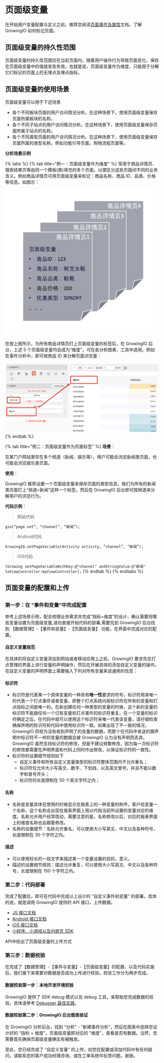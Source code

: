 # 页面级变量

在开始用户变量配置与定义之前，推荐您阅读[页面事件及属性](../datamodel/eventmodel/wu-mai-dian-shi-jian/ye-mian-shi-jian-ji-shu-xing.md)文档，了解 GrowingIO 如何标记页面。

## 页面级变量的持久性范围

页面级变量的持久性范围仅在当前页面内，随着用户操作行为导致页面变化，保存在页面级变量中的值就宣告失效。也就是说，页面级变量作为维度，只能用于分解它们标记的页面上的无埋点及埋点指标。

## 页面级变量的使用场景

页面级变量可以用于下述场景

* 各个不同板块页面的用户访问情况分析。在这种场景下，使用页面级变量保存页面所属板块的名称。
* 各个不同子站点的用户访问情况分析。在这种场景下，使用页面级变量保存页面所属子站点的名称。
* 各个不同类型页面的用户访问情况分析。在这种场景下，使用页面级变量保存页面所属的类型名称。例如功能引导页面，购物流程页面等。

**分析场景示例**

{% tabs %}
{% tab title="例一：页面级变量作为维度" %}
常用于商品详情页、搜索结果页等由同一个模板\(类\)填充的多个页面，以便区分这些页面间不同的业务含义。例如商品详情页可用页面级变量来标记：商品名称、商品 ID、品类、价格等信息。如图示：

![](../../.gitbook/assets/image%20%28195%29.png)

在按上图所示，为所有商品详情页打上页面级变量的标签后，在 GrowingIO 后台，上述 5 个页面级变量均会成为“维度”，可在各分析图表、工具中选用。例如在事件分析中，即可按商品 ID 来分解页面浏览量：

![](../../.gitbook/assets/image%20%28111%29.png)
{% endtab %}

{% tab title="例二：页面级变量作为页面标签" %}
**场景**：

在某门户网站里存在多个频道（新闻、娱乐等），用户可能会浏览新闻类页面，也可能会浏览娱乐类页面。

**使用**：

GrowingIO 推荐设置一个页面级变量来保存页面的类型信息。我们为所有的新闻类页面打上“频道=新闻”这样一个标签，然后在 GrowingIO 后台即可按频道来分解用户的浏览行为。

**代码示例**：

> 网站代码

`gio(“page.set”, “channel”, “新闻”);`

> Android代码

`GrowingIO.setPageVariable(Activity activity, ”channel”, “新闻”);`

> iOS代码

`[Growing setPageVariableWithKey:@"channel" andStringValue:@"新闻" toViewController:myViewController];`
{% endtab %}
{% endtabs %}

## 页面变量的配置和上传 <a id="zi-ding-yi-bian-liang-de-pei-zhi-he-shang-chuan"></a>

##  <a id="zi-ding-yi-bian-liang-de-pei-zhi-he-shang-chuan"></a>

### **第一步：在 “事件和变量”中完成配置** <a id="di-yi-bu-zai-shi-jian-he-bian-liang-zhong-wan-cheng-pei-zhi"></a>

参考上述场景示例，配合梳理业务需求并完成“指标+维度”的设计，确认需要将哪些变量设置为页面级变量,请勿直接开始代码的部署,需要先到 GrowingIO 后台找到 【数据管理】-【事件和变量】-【页面级变量】 功能，在界面中完成对应的配置。

#### 自定义变量规范 <a id="zi-ding-yi-bian-liang-gui-fan"></a>

在具体的将自定义变量添加到网站或者移动应用上之前，GrowingIO 要求先在打点管理的界面上进行变量的声明操作，然后在开展具体的添加自定义变量的操作。在自定义变量的声明界面上需要输入下列对所有变量来说通用的信息：

#### **标识符** <a id="biao-shi-fu"></a>

* 标识符是代表某一个具体变量的一种具有**唯一性**要求的符号，标识符用来唯一的代表一个打点事件或者变量，即整个打点系统内部标识符在所有的变量和打点指标之间是唯一的。在新创建任何一种类型的变量的时候，这个新的变量的标识符不能跟任何一个已有变量和打点事件的标识符重复。在一个变量的标识符确定之后，在代码中就可以使用这个标识符来唯一代表该变量，请仔细检查确保声明的标识符和代码中使用标识符一致。如果出现了不一致的情况，GrowingIO 将视为没有收到声明了的变量的数据，而那个在代码中发送的跟声明中标识符不一样的变量的数据会被 GrowingIO 认为没有声明而丢弃。GrowingIO 虽然支持标识符的修改，但是不建议频繁修改，因为每一次标识符的修改都需要在声明界面和代码上同时作出修改，以保证标识符的一致性。
* 标识符的设置细节规则如下
  * 自定义事件和所有自定义变量类型的标识符整体范围内不允许重名；
  * 标识符仅允许大小写英文、数字、下划线、以及英文冒号，并且不能以数字和冒号开头；
  * 标识符的长度限制在 50 个英文字符之内；

#### **名称** <a id="ming-cheng"></a>

* 名称是变量具体在使用的时候显示在报表上的一种变量的称呼。客户给变量一个名称，这个名称会出现在报表界面上用以代指当前所设置的变量对应的维度。名称允许用户经常改动，需要注意的是，名称修改以后，对应的报表界面上的维度名称也会跟着修改。
* 名称的设置细节：名称允许重名，可以使用大小写英文、中文以及各种符号，长度限制在 30 个字符之内。

#### **描述** <a id="miao-shu"></a>

* 可以使用较长的一段文字来描述某一个变量设置的目的，意义。
* 描述的设置细节规则：描述允许重复，可以使用大小写英文、中文以及各种符号，长度限制在 150 个字符之内。

### **第二步：代码部署** <a id="di-er-bu-dai-ma-bu-shu"></a>

完成了配置后，即可在代码中完成以上设计的 “自定义事件和变量” 的部署。具体的说，就是调用 GrowingIO 提供的 API 接口，上传数据。

* ​[JS 接口文档](https://docs.growingio.com/docs/sdk-integration/web-js-sdk#3-web-js-sdk-2-1-api)​
* ​[Android 接口文档](https://docs.growingio.com/docs/sdk-integration/android-sdk/android-sdk#2-android-sdk-api)​
* ​[iOS 接口文档](https://docs.growingio.com/docs/sdk-integration/ios-sdk/ios-sdk-2.x#ios-sdk-api)​
* ​[小程序、小游戏以及内嵌页 SDK](https://docs.growingio.com/docs/sdk-integration/xiao-cheng-xu-xiao-you-xi-yi-ji-nei-qian-ye-sdk)​

API中给出了页面级变量的上传方式

### 第三步：数据校验 <a id="di-san-bu-shu-ju-xiao-yan"></a>

在完成了【数据管理】-【事件与变量】-【页面级变量】的配置，以及代码实施后，我们接下来需要对数据是否成功上传进行校验。校验工作分为两步完成。

#### **数据校验第一步：本地开发环境校验** <a id="shu-ju-xiao-yan-di-yi-bu-ben-di-kai-fa-huan-jing-xiao-yan"></a>

GrowingIO 提供了 SDK debug 模式以及 debug 工具，来帮助您完成数据的校验。具体请参考 [Debugger 最佳实践](https://docs.growingio.com/docs/sdk-integration/growingio-debugger/best-practice#pvar-ye-mian-ji-bian-liang-shi-jian)。

#### **数据校验第二步：GrowingIO 后台图表验证** <a id="shu-ju-xiao-yan-di-er-bu-growingio-hou-tai-tu-biao-yan-zheng"></a>

在 GrowingIO 分析后台，找到 “分析” - “新建事件分析”，然后在图表中选择您设计好的 “指标 + 维度”，页面级变量即对应的 "维度"，查看是否有数据。当然，您需要首先确保页面级变量确实有被触发。

至此，您已经完成了 “自定义变量” 的上传，如您在配置或添加代码中有任何疑问，请联系您的客户成功经理咨询，或在工单系统中反馈问题。谢谢。











